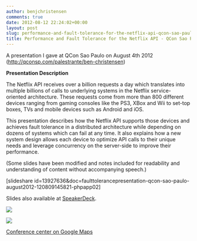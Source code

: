 ```yaml
---
author: benjchristensen
comments: true
date: 2012-08-12 22:24:02+00:00
layout: post
slug: performance-and-fault-tolerance-for-the-netflix-api-qcon-sao-paulo
title: Performance and Fault Tolerance for the Netflix API - QCon Sao Paulo
---
```


A presentation I gave at QCon Sao Paulo on August 4th 2012 (http://qconsp.com/palestrante/ben-christensen)

**Presentation Description**

The Netflix API receives over a billion requests a day which translates into multiple billions of calls to underlying systems in the Netflix service-oriented architecture. These requests come from more than 800 different devices ranging from gaming consoles like the PS3, XBox and Wii to set-top boxes, TVs and mobile devices such as Android and iOS.

This presentation describes how the Netflix API supports those devices and achieves fault tolerance in a distributed architecture while depending on dozens of systems which can fail at any time. It also explains how a new system design allows each device to optimize API calls to their unique needs and leverage concurrency on the server-side to improve their performance.

(Some slides have been modified and notes included for readability and understanding of content without accompanying speech.)


[slideshare id=13927636&doc=faulttolerancepresentation-qcon-sao-paulo-august2012-120809145821-phpapp02]




Slides also available at [SpeakerDeck](https://speakerdeck.com/u/benjchristensen/p/performance-and-fault-tolerance-for-the-netflix-api-qcon-sao-paulo).




![](http://benjchristensen.files.wordpress.com/2012/08/azdpfe3cyaacgwb.jpg)




![](http://benjchristensen.files.wordpress.com/2012/08/azdmroxcyaey4hz.jpg)




[Conference center on Google Maps](https://maps.google.com/maps?q=%22Federacao+Comercio+Estado+Sao+Paulo%22,+S%C3%A3o+Paulo,+Brazil&hl=en&ie=UTF8&ll=-23.557654,-46.652498&spn=0.030999,0.065103&sll=-23.558425,-46.653431&sspn=0.041384,0.07699&hq=%22Federacao+Comercio+Estado+Sao+Paulo%22,&hnear=Sao+Paulo+-+S%C3%A3o+Paulo,+Brazil&t=m&z=15&layer=c&cbll=-23.557616,-46.652401&panoid=FGfV2pbo0UZi3fgLfQOSgQ&cbp=12,145.88,,0,-4.96)
